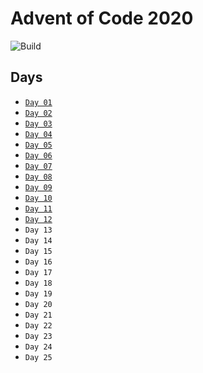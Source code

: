 # Advent of Code 2020

![Build](https://github.com/adamjhc/advent-of-code-2020/workflows/Build/badge.svg)

## Days

- [`Day 01`](./day-01)
- [`Day 02`](./day-02)
- [`Day 03`](./day-03)
- [`Day 04`](./day-04)
- [`Day 05`](./day-05)
- [`Day 06`](./day-06)
- [`Day 07`](./day-07)
- [`Day 08`](./day-08)
- [`Day 09`](./day-09)
- [`Day 10`](./day-10)
- [`Day 11`](./day-11)
- [`Day 12`](./day-12)
- `Day 13`
- `Day 14`
- `Day 15`
- `Day 16`
- `Day 17`
- `Day 18`
- `Day 19`
- `Day 20`
- `Day 21`
- `Day 22`
- `Day 23`
- `Day 24`
- `Day 25`
